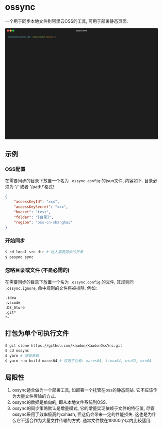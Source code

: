 # ossync

一个用于同步本地文件到阿里云OSS的工具, 可用于部署静态页面.

![](demo.gif)

## 示例

### OSS配置

在需要同步的目录下放置一个名为 `.ossync.config` 的json文件, 内容如下.
目录必须为 '/' 或者 '/path/'格式!
```json
{
    "accessKeyId": "xxx",
    "accessKeySecret": "xxx",
    "bucket": "test",
    "folder": "[目录]",
    "region": "oss-cn-shanghai"
}
```

### 开始同步

```bash
$ cd local_src_dir # 进入需要同步的目录
$ ossync sync
```

### 忽略目录或文件 (不是必需的)

在需要同步的目录下放置一个名为 `.ossync.config` 的文件, 其规则同 `.ossync.ignore`, 命中规则的文件将被排除. 
例如:
```
.idea
.vscode
.DS_Store
.git*
*~
```

## 打包为单个可执行文件

```bash
$ git clone https://github.com/kaadon/KaadonOssYnc.git
$ cd ossync
$ yarn # 安装依赖
$ yarn run build-macos64 # 可选平台有: macos64, linux64, win32, win64
```

## 局限性

1. ossync适合做为一个部署工具, 如部署一个托管在oss的静态网站. 它不应该作为大量文件传输的方式. 
2. ossync的数据是单向的, 即从本地文件系统到OSS.
3. ossync的同步策略默认是增量模式, 它的增量实现依赖于文件的特征值, 尽管ossync采用了效率极高的xxhash, 
但这仍会带来一定的性能损失. 这也是为什么它不适合作为大量文件传输的方式. 通常文件数在10000个以内比较适用.


